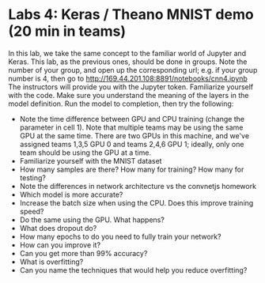 # Labs 4: Keras / Theano MNIST demo (20 min in teams)
In this lab, we take the same concept to the familiar world of Jupyter and Keras.  This lab, as the previous ones, should be done 
in groups.  Note the number of your group, and open up the corresponding url; e.g. if your group number is 4, then go to http://169.44.201.108:8891/notebooks/cnn4.ipynb   The instructors will provide you with the Jupyter token.
Familiarize yourself with the code.  Make sure you understand the meaning of the layers in the model definition.  Run the model to completion, then try the following:
* Note the time difference between GPU and CPU training (change the parameter in cell 1).  Note that multiple teams may be using the same GPU at the same time.  There are two GPUs in this machine, and we've assigned teams 1,3,5 GPU 0 and teams 2,4,6 GPU 1; ideally, only one team should be using the GPU at a time. 
* Familiarize yourself with the MNIST dataset
* How many samples are there? How many for training? How many for testing?
* Note the differences in network architecture vs the convnetjs homework
* Which model is more accurate?
* Increase the batch size when using the CPU.  Does this improve training speed?
* Do the same using the GPU.  What happens?
* What does dropout do?
* How many epochs to do you need to fully train your network?
* How can you improve it?
* Can you get more than 99% accuracy?
* What is overfitting?
* Can you name the techniques that would help you reduce overfitting?

